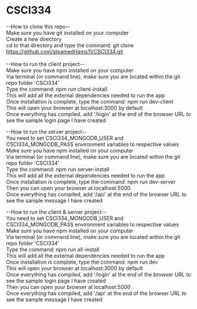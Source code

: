 # CSCI334

--How to clone this repo-- <br />
Make sure you have git installed on your computer <br />
Create a new directory <br />
cd to that directory and type the command: git clone https://github.com/steamedHams11/CSCI334.git <br />
<br />
--How to run the client project-- <br />
Make sure you have npm installed on your computer <br />
Via terminal (or command line), make sure you are located within the git repo folder 'CSCI334' <br />
Type the command: npm run client-install <br />
This will add all the external dependencies needed to run the app <br />
Once installation is complete, type the command: npm run dev-client <br />
This will open your browser at localhost:3000 by default <br />
Once everything has compiled, add '/login' at the end of the browser URL to see the sample login page I have created <br />

--How to run the server project-- <br />
You need to set CSCI334_MONGODB_USER and CSCI334_MONGODB_PASS environment variables to respective values <br />
Make sure you have npm installed on your computer <br />
Via terminal (or command line), make sure you are located within the git repo folder 'CSCI334' <br />
Type the command: npm run server-install <br />
This will add all the external dependencies needed to run the app <br />
Once installation is complete, type the command: npm run dev-server <br />
Then you can open your browser at localhost:5000 <br />
Once everything has compiled, add '/api' at the end of the browser URL to see the sample message I have created <br />

--How to run the client & server project-- <br />
You need to set CSCI334_MONGODB_USER and CSCI334_MONGODB_PASS environment variables to respective values <br />
Make sure you have npm installed on your computer <br />
Via terminal (or command line), make sure you are located within the git repo folder 'CSCI334' <br />
Type the command: npm run all-install <br />
This will add all the external dependencies needed to run the app <br />
Once installation is complete, type the command: npm run dev <br />
This will open your browser at localhost:3000 by default <br />
Once everything has compiled, add '/login' at the end of the browser URL to see the sample login page I have created <br />
Then you can open your browser at localhost:5000 <br />
Once everything has compiled, add '/api' at the end of the browser URL to see the sample message I have created <br />
